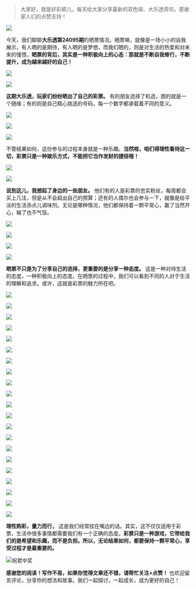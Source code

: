 

> 大家好，我是好彩颖儿，每天给大家分享最新的双色球、大乐透资讯，感谢家人们的点赞支持！

![](https://cdn.jsdelivr.net/gh/wangwenjie1314/PicCDN/2024-7-12/1720763627240-image.png)


今天，我们聊聊**大乐透第24095期**的晒票情况。晒票嘛，就像是一场小小的自我展示，有人晒的是期待，有人晒的是梦想，而我们晒的，则是对生活的热爱和对未来的憧憬。**晒票的背后，其实是一种积极向上的心态：那就是不断自我修行，不断提升，成为越来越好的自己！**

![](https://cdn.jsdelivr.net/gh/wangwenjie1314/PicCDN/2024-8-17/1723873754041-image.png)


![](https://cdn.jsdelivr.net/gh/wangwenjie1314/PicCDN/2024-8-17/1723873767975-image.png)


**这期大乐透，玩家们纷纷晒出了自己的彩票。** 有的朋友选择了机选，图的就是一个随缘；有的则是自己精心挑选的号码，每一个数字都承载着不同的意义。

![](https://cdn.jsdelivr.net/gh/wangwenjie1314/PicCDN/2024-8-17/1723873797916-image.png)


![](https://cdn.jsdelivr.net/gh/wangwenjie1314/PicCDN/2024-8-17/1723873774828-image.png)

![](https://cdn.jsdelivr.net/gh/wangwenjie1314/PicCDN/2024-8-17/1723873803195-image.png)


不管结果如何，这份参与的过程本身就是一种乐趣。**当然啦，咱们得理性看待这一切，彩票只是一种娱乐方式，不能把它当作发财的捷径哦！**


![](https://cdn.jsdelivr.net/gh/wangwenjie1314/PicCDN/2024-8-17/1723873847887-image.png)

![](https://cdn.jsdelivr.net/gh/wangwenjie1314/PicCDN/2024-8-17/1723873841957-image.png)


**说到这儿，我想起了身边的一些朋友。** 他们有的人是彩票的忠实粉丝，每周都会买上几注，但是从不会超出自己的预算；还有的人偶尔也会参与一下，就像是给平淡的生活添点儿调味剂。无论是哪种情况，他们都保持着一颗平常心，赢了当然开心，输了也不气馁。


![](https://cdn.jsdelivr.net/gh/wangwenjie1314/PicCDN/2024-8-17/1723873919355-image.png)

![](https://cdn.jsdelivr.net/gh/wangwenjie1314/PicCDN/2024-8-17/1723873896857-image.png)

![](https://cdn.jsdelivr.net/gh/wangwenjie1314/PicCDN/2024-8-17/1723873912730-image.png)

![](https://cdn.jsdelivr.net/gh/wangwenjie1314/PicCDN/2024-8-17/1723873903668-image.png)


**晒票不只是为了分享自己的选择，更重要的是分享一种态度。** 这是一种对待生活的态度，一种积极向上的态度。在晒票的过程中，我们可以看到不同的人对于生活的理解和追求。或许，这就是彩票的魅力所在吧。


![](https://cdn.jsdelivr.net/gh/wangwenjie1314/PicCDN/2024-8-17/1723873859782-image.png)


![](https://cdn.jsdelivr.net/gh/wangwenjie1314/PicCDN/2024-8-17/1723873929857-image.png)

![](https://cdn.jsdelivr.net/gh/wangwenjie1314/PicCDN/2024-8-17/1723873829894-image.png)


![](https://cdn.jsdelivr.net/gh/wangwenjie1314/PicCDN/2024-8-17/1723873810822-image.png)

![](https://cdn.jsdelivr.net/gh/wangwenjie1314/PicCDN/2024-8-17/1723873816058-image.png)


![](https://cdn.jsdelivr.net/gh/wangwenjie1314/PicCDN/2024-8-17/1723873786183-image.png)


![](https://cdn.jsdelivr.net/gh/wangwenjie1314/PicCDN/2024-8-17/1723874016934-image.png)

![](https://cdn.jsdelivr.net/gh/wangwenjie1314/PicCDN/2024-8-17/1723874004562-image.png)

![](https://cdn.jsdelivr.net/gh/wangwenjie1314/PicCDN/2024-8-17/1723873998262-image.png)

![](https://cdn.jsdelivr.net/gh/wangwenjie1314/PicCDN/2024-8-17/1723873992138-image.png)

![](https://cdn.jsdelivr.net/gh/wangwenjie1314/PicCDN/2024-8-17/1723873985486-image.png)

![](https://cdn.jsdelivr.net/gh/wangwenjie1314/PicCDN/2024-8-17/1723873979106-image.png)

![](https://cdn.jsdelivr.net/gh/wangwenjie1314/PicCDN/2024-8-17/1723873969007-image.png)

![](https://cdn.jsdelivr.net/gh/wangwenjie1314/PicCDN/2024-8-17/1723873963513-image.png)

![](https://cdn.jsdelivr.net/gh/wangwenjie1314/PicCDN/2024-8-17/1723873954590-image.png)

![](https://cdn.jsdelivr.net/gh/wangwenjie1314/PicCDN/2024-8-17/1723873948961-image.png)

![](https://cdn.jsdelivr.net/gh/wangwenjie1314/PicCDN/2024-8-17/1723873888035-image.png)

![](https://cdn.jsdelivr.net/gh/wangwenjie1314/PicCDN/2024-8-17/1723873881828-image.png)

![](https://cdn.jsdelivr.net/gh/wangwenjie1314/PicCDN/2024-8-17/1723873875924-image.png)

![](https://cdn.jsdelivr.net/gh/wangwenjie1314/PicCDN/2024-8-17/1723873867712-image.png)

![](https://cdn.jsdelivr.net/gh/wangwenjie1314/PicCDN/2024-8-17/1723873939009-image.png)

**理性购彩，量力而行，** 这是我们经常挂在嘴边的话。其实，这不仅仅适用于彩票，生活中很多事情都需要我们有一个正确的态度。**彩票只是一种游戏，它带给我们的是希望和乐趣，而不是负担。所以，无论结果如何，都要保持一颗平常心，享受过程才是最重要的。**


![祝君中奖](https://cdn.jsdelivr.net/gh/wangwenjie1314/PicCDN/2024-8-17/1723874115430-image.png)


**感谢您的阅读！写作不易，如果你觉得文章还不错，请帮忙关注+点赞！** 也欢迎留言评论，分享你的想法和故事。我们一起探讨，一起成长，成为更好的自己！